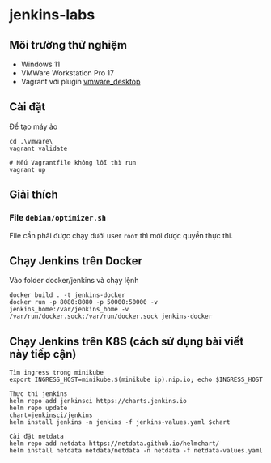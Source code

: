 # jenkins-labs

## Môi trường thử nghiệm
- Windows 11
- VMWare Workstation Pro 17
- Vagrant với plugin [vmware_desktop](https://github.com/hashicorp/vagrant-vmware-desktop)

## Cài đặt
Để tạo máy ảo
```
cd .\vmware\
vagrant validate

# Nếu Vagrantfile không lỗi thì run
vagrant up
```

## Giải thích
### File `debian/optimizer.sh`
File cần phải được chạy dưới user `root` thì mới được quyền thực thi.   

## Chạy Jenkins trên Docker
Vào folder docker/jenkins và chạy lệnh
```
docker build . -t jenkins-docker
docker run -p 8080:8080 -p 50000:50000 -v jenkins_home:/var/jenkins_home -v /var/run/docker.sock:/var/run/docker.sock jenkins-docker
```

## Chạy Jenkins trên K8S (cách sử dụng bài viết này tiếp cận)


```
Tìm ingress trong minikube
export INGRESS_HOST=minikube.$(minikube ip).nip.io; echo $INGRESS_HOST
```

```
Thực thi jenkins
helm repo add jenkinsci https://charts.jenkins.io
helm repo update
chart=jenkinsci/jenkins
helm install jenkins -n jenkins -f jenkins-values.yaml $chart

Cài đặt netdata
helm repo add netdata https://netdata.github.io/helmchart/
helm install netdata netdata/netdata -n netdata -f netdata-values.yaml
```

